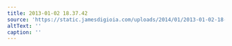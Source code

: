 ```yaml
---
title: 2013-01-02 18.37.42
source: 'https://static.jamesdigioia.com/uploads/2014/01/2013-01-02-18-37-42-scaled.jpg'
altText: ''
caption: ''
---
```


